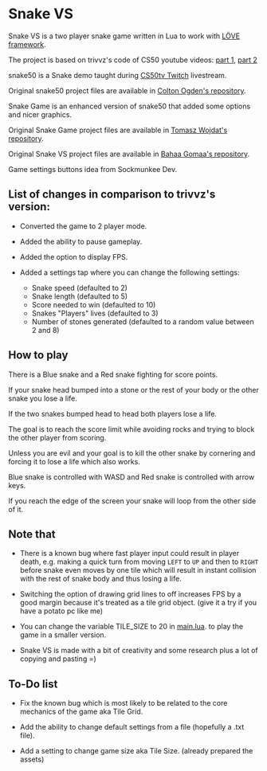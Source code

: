 # Snake VS

Snake VS is a two player snake game written in Lua to work with [LÖVE framework](https://love2d.org/).

The project is based on trivvz's code of CS50 youtube videos: [part 1](https://youtu.be/ld_xcXdRez4), [part 2](https://youtu.be/UOzRK3p26Dw)

snake50 is a Snake demo taught during [CS50tv Twitch](https://www.twitch.tv/cs50tv) livestream.

Original snake50 project files are available in [Colton Ogden's repository](https://github.com/coltonoscopy/snake50).

Snake Game is an enhanced version of snake50 that added some options and nicer graphics.

Original Snake Game project files are available in [Tomasz Wojdat's repository](https://github.com/trivvz/Snake-Game).

Original Snake VS project files are available in [Bahaa Gomaa's repository](https://github.com/BahaaGomaa/Snake-VS).

Game settings buttons idea from Sockmunkee Dev.

## List of changes in comparison to trivvz's version:

* Converted the game to 2 player mode.

* Added the ability to pause gameplay.

* Added the option to display FPS.

* Added a settings tap where you can change the following settings:
    * Snake speed (defaulted to 2)
    * Snake length (defaulted to 5)
    * Score needed to win (defaulted to 10)
    * Snakes "Players" lives (defaulted to 3)
    * Number of stones generated (defaulted to a random value between 2 and 8)

## How to play

There is a Blue snake and a Red snake fighting for score points.

If your snake head bumped into a stone or the rest of your body or the other snake you lose a life.

If the two snakes bumped head to head both players lose a life.

The goal is to reach the score limit while avoiding rocks and trying to block the other player from scoring.

Unless you are evil and your goal is to kill the other snake by cornering and forcing it to lose a life which also works.

Blue snake is controlled with WASD and Red snake is controlled with arrow keys.

If you reach the edge of the screen your snake will loop from the other side of it.

## Note that

* There is a known bug where fast player input could result in player death, 
e.g. making a quick turn from moving `LEFT` to `UP` and then to `RIGHT` before snake even moves by one tile which will result in instant collision with the rest of snake body and thus losing a life.

* Switching the option of drawing grid lines to off increases FPS by a good margin because it's treated as a tile grid object. (give it a try if you have a potato pc like me)

* You can change the variable TILE_SIZE to 20 in [main.lua](https://github.com/BahaaGomaa/Snake-VS/blob/main/main.lua). to play the game in a smaller version.

* Snake VS is made with a bit of creativity and some research plus a lot of copying and pasting =)

## To-Do list

* Fix the known bug which is most likely to be related to the core mechanics of the game aka Tile Grid.

* Add the ability to change default settings from a file (hopefully a .txt file).

* Add a setting to change game size aka Tile Size. (already prepared the assets)
